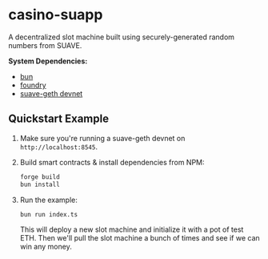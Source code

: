 # casino-suapp

A decentralized slot machine built using securely-generated random numbers from SUAVE.

**System Dependencies:**

- [bun](https://bun.sh)
- [foundry](https://getfoundry.sh)
- [suave-geth devnet](https://github.com/flashbots/suave-geth/?tab=readme-ov-file#starting-a-local-devnet)

## Quickstart Example

1. Make sure you're running a suave-geth devnet on `http://localhost:8545`.

2. Build smart contracts & install dependencies from NPM:

    ```bash
    forge build
    bun install
    ```

3. Run the example:

    ```bash
    bun run index.ts
    ```

    This will deploy a new slot machine and initialize it with a pot of test ETH. Then we'll pull the slot machine a bunch of times and see if we can win any money.
